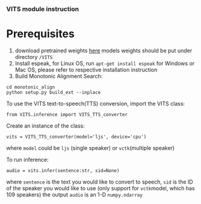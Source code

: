 ### VITS module instruction
# Prerequisites
1. download pretrained weights [here](https://drive.google.com/drive/folders/1ksarh-cJf3F5eKJjLVWY0X1j1qsQqiS2)
models weights should be put under directory ```/VITS```
2. Install espeak, for Linux OS, run ```apt-get install espeak```
for Windows or Mac OS, please refer to respective installation instruction
3. Build Monotonic Alignment Search:
```
cd monotonic_align
python setup.py build_ext --inplace
```

To use the VITS text-to-speech(TTS) conversion, import the VITS class:
```
from VITS.inference import VITS_TTS_converter
```
Create an instance of the class:
```
vits = VITS_TTS_converter(model='ljs', device='cpu')
```
where ```model``` could be ```ljs``` (single speaker) or ```vctk```(multiple speaker)

To run inference:
```
audio = vits.infer(sentence:str, sid=None)
```
where ```sentence``` is the text you would like to convert to speech, ```sid``` is the ID of the speaker you would like to use (only support for ```vctk```model, which has 109 speakers)
the output ```audio``` is an 1-D ```numpy.ndarray```
